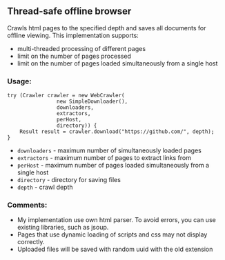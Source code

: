 ## Thread-safe offline browser

Crawls html pages to the specified depth and saves all documents for offline viewing. This implementation supports:
+ multi-threaded processing of different pages
+ limit on the number of pages processed
+ limit on the number of pages loaded simultaneously from a single host

### Usage:
```
try (Crawler crawler = new WebCrawler(
                new SimpleDownloader(),
                downloaders,
                extractors,
                perHost,
                directory)) {
    Result result = crawler.download("https://github.com/", depth);
}
```
+ ``downloaders`` - maximum number of simultaneously loaded pages
+ ``extractors`` - maximum number of pages to extract links from
+ ``perHost`` - maximum number of pages loaded simultaneously from a single host
+ ``directory`` - directory for saving files
+ ``depth`` - crawl depth

### Comments:
+ My implementation use own html parser. To avoid errors, you can use existing libraries, such as jsoup.
+ Pages that use dynamic loading of scripts and css may not display correctly.
+ Uploaded files will be saved with random uuid with the old extension